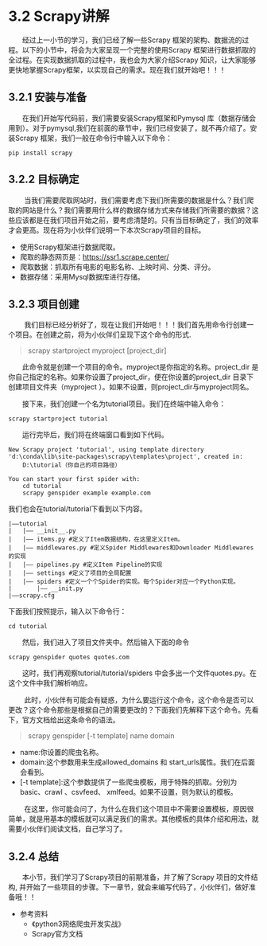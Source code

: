 # 3.2 Scrapy讲解

&emsp;&emsp;经过上一小节的学习，我们已经了解一些Scrapy
框架的架构、数据流的过程。以下的小节中，将会为大家呈现一个完整的使用Scrapy
框架进行数据抓取的全过程。在实现数据抓取的过程中，我也会为大家介绍Scrapy
知识，让大家能够更快地掌握Scrapy框架，以实现自己的需求。现在我们就开始吧！！！

## 3.2.1 安装与准备

&emsp;&emsp;在我们开始写代码前，我们需要安装Scrapy框架和Pymysql
库（数据存储会用到）。对于pymysql,我们在前面的章节中，我们已经安装了，就不再介绍了。安装Scrapy
框架，我们一般在命令行中输入以下命令：

```commandline
pip install scrapy
```
## 3.2.2 目标确定

&emsp;&emsp;
当我们需要爬取网站时，我们需要考虑下我们所需要的数据是什么？我们爬取的网站是什么？我们需要用什么样的数据存储方式来存储我们所需要的数据？这些应该都是在我们项目开始之前，要考虑清楚的。只有当目标确定了，我们的效率才会更高。现在将为小伙伴们说明一下本次Scrapy项目的目标。
- 使用Scrapy框架进行数据爬取。
- 爬取的静态网页是：https://ssr1.scrape.center/
- 爬取数据：抓取所有电影的电影名称、上映时间、分类、评分。
- 数据存储：采用Mysql数据库进行存储。

## 3.2.3 项目创建

&emsp;&emsp;
我们目标已经分析好了，现在让我们开始吧！！！我们首先用命令行创建一个项目。在创建之前，将为小伙伴们呈现下这个命令的形式.

> scrapy startproject myproject [project_dir]

&emsp;&emsp;此命令就是创建一个项目的命令。myproject是你指定的名称。project_dir
是你自己指定的名称。如果你设置了project_dir，便在你设置的project_dir
目录下创建项目文件夹（myproject
）。如果不设置，则project_dir与myproject同名。

&emsp;&emsp;接下来，我们创建一个名为tutorial项目。我们在终端中输入命令：
```commandline
scrapy startproject tutorial
```


&emsp;&emsp;运行完毕后，我们将在终端窗口看到如下代码。
```commandline
New Scrapy project 'tutorial', using template directory 'd:\conda\lib\site-packages\scrapy\templates\project', created in:
    D:\tutorial（你自己的项目路径）

You can start your first spider with:
    cd tutorial
    scrapy genspider example example.com
```
我们也会在tutorial/tutorial下看到以下内容。
```text
|——tutorial
|   |—— __init__.py 
|   |—— items.py #定义了Item数据结构，在这里定义Item。
|   |—— middlewares.py #定义Spider Middlewares和Downloader Middlewares的实现
|   |—— pipelines.py #定义Item Pipeline的实现
|   |—— settings #定义了项目的全局配置
|   |—— spiders #定义一个个Spider的实现。每个Spider对应一个Python实现。
|       |—— __init.py
|——scrapy.cfg
```

下面我们按照提示，输入以下命令行：
```commandline
cd tutorial
```
&emsp;&emsp;然后，我们进入了项目文件夹中。然后输入下面的命令
```commandline
scrapy genspider quotes quotes.com
```

&emsp;&emsp;这时，我们再观察tutorial/tutorial/spiders
中会多出一个文件quotes.py。在这个文件中我们解析响应。

&emsp;&emsp;
此时，小伙伴有可能会有疑惑，为什么要运行这个命令，这个命令是否可以更改？这个命令那些是根据自己的需要更改的？下面我们先解释下这个命令。先看下，官方文档给出这条命令的语法。

> scrapy genspider [-t template] name domain
- name:你设置的爬虫名称。
- domain:这个参数用来生成allowed_domains 和 start_urls属性。我们在后面会看到。
- \[-t template\]:这个参数提供了一些爬虫模板，用于特殊的抓取。分别为basic、crawl 
  、csvfeed、 xmlfeed。如果不设置，则为默认的模板。

&emsp;&emsp;
在这里，你可能会问了，为什么在我们这个项目中不需要设置模板，原因很简单，就是用基本的模板就可以满足我们的需求。其他模板的具体介绍和用法，就需要小伙伴们阅读文档，自己学习了。

## 3.2.4 总结
&emsp;&emsp;本小节，我们学习了Scrapy项目的前期准备，并了解了Scrapy 项目的文件结构,
并开始了一些项目的步骤。下一章节，就会来编写代码了，小伙伴们，做好准备哦！！

- 参考资料
  - 《python3网络爬虫开发实战》
  - Scrapy官方文档